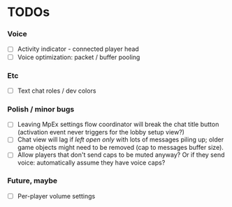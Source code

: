 ﻿# TODOs

### Voice

- [ ] Activity indicator - connected player head
- [ ] Voice optimization: packet / buffer pooling

### Etc

- [ ] Text chat roles / dev colors

### Polish / minor bugs

- [ ] Leaving MpEx settings flow coordinator will break the chat title button (activation event never triggers for the lobby setup view?)
- [ ] Chat view will lag if *left open only* with lots of messages piling up; older game objects might need to be removed (cap to messages buffer size).
- [ ] Allow players that don't send caps to be muted anyway? Or if they send voice: automatically assume they have voice caps?

### Future, maybe

- [ ] Per-player volume settings